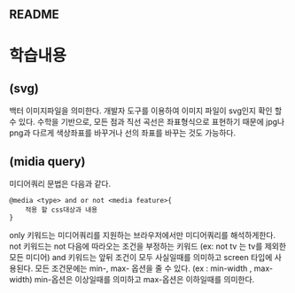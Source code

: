## README ##

# 학습내용 

## (svg)
백터 이미지파일을 의미한다.
개발자 도구를 이용하여 이미지 파일이 svg인지 확인 할 수 있다.
수학을 기반으로, 모든 점과 직선 곡선은 좌표형식으로 표현하기 때문에 jpg나 png과 다르게 색상좌표를 바꾸거나 선의 좌표를 바꾸는 것도 가능하다.


## (midia query)
미디어쿼리 문법은 다음과 같다.

```
@media <type> and or not <media feature>{
    적용 할 css대상과 내용
}
```

only 키워드는 미디어쿼리를 지원하는 브라우저에서만 미디어쿼리를 해석하게한다.
not 키워드는 not 다음에 따라오는 조건을 부정하는 키워드 (ex: not tv 는 tv를 제외한 모든 미디어)
and 키워드는 앞뒤 조건이 모두 사실일때를 의미하고 screen 타입에 사용된다.
모든 조건문에는 min-, max- 옵션을 줄 수 있다. (ex : min-width , max-width)
min-옵션은 이상일때를 의미하고 max-옵션은 이하일때를 의미한다.


